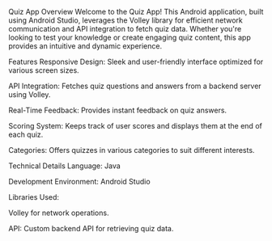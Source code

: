 Quiz App
Overview
Welcome to the Quiz App! This Android application, built using Android Studio, leverages the Volley library for efficient network communication and API integration to fetch quiz data. Whether you're looking to test your knowledge or create engaging quiz content, this app provides an intuitive and dynamic experience.

Features
Responsive Design: Sleek and user-friendly interface optimized for various screen sizes.

API Integration: Fetches quiz questions and answers from a backend server using Volley.

Real-Time Feedback: Provides instant feedback on quiz answers.

Scoring System: Keeps track of user scores and displays them at the end of each quiz.

Categories: Offers quizzes in various categories to suit different interests.

Technical Details
Language: Java

Development Environment: Android Studio

Libraries Used:

Volley for network operations.

API: Custom backend API for retrieving quiz data.
